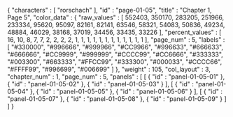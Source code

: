 {
  "characters" : [
    "rorschach"
  ],
  "id" : "page-01-05",
  "title" : "Chapter 1, Page 5",
  "color_data" : {
    "raw_values" : [
      552403,
      350170,
      283205,
      251966,
      233334,
      95620,
      95097,
      82161,
      82141,
      63546,
      58321,
      54083,
      50836,
      49234,
      48884,
      46029,
      38168,
      37019,
      34456,
      33435,
      33226
    ],
    "percent_values" : [
      16,
      10,
      8,
      7,
      7,
      2,
      2,
      2,
      2,
      1,
      1,
      1,
      1,
      1,
      1,
      1,
      1,
      1,
      1,
      1,
      1
    ],
    "page_num" : 5,
    "labels" : [
      "#330000",
      "#996666",
      "#999966",
      "#CC9966",
      "#996633",
      "#666633",
      "#666666",
      "#CC9999",
      "#999999",
      "#CCCC99",
      "#CC6666",
      "#333333",
      "#003300",
      "#663333",
      "#FFCC99",
      "#333300",
      "#000033",
      "#CCCC66",
      "#FFFF99",
      "#996699",
      "#006699"
    ]
  },
  "weight" : 105,
  "col_layout" : 3,
  "chapter_num" : 1,
  "page_num" : 5,
  "panels" : [
    [
      {
        "id" : "panel-01-05-01"
      },
      {
        "id" : "panel-01-05-02"
      },
      {
        "id" : "panel-01-05-03"
      }
    ],
    [
      {
        "id" : "panel-01-05-04"
      },
      {
        "id" : "panel-01-05-05"
      },
      {
        "id" : "panel-01-05-06"
      }
    ],
    [
      {
        "id" : "panel-01-05-07"
      },
      {
        "id" : "panel-01-05-08"
      },
      {
        "id" : "panel-01-05-09"
      }
    ]
  ]
}
